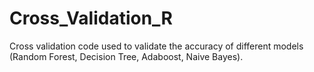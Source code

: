 # Cross_Validation_R
Cross validation code used to validate the accuracy of different models (Random Forest, Decision Tree, Adaboost, Naive Bayes). 
